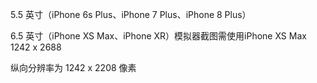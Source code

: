 5.5 英寸（iPhone 6s Plus、iPhone 7 Plus、iPhone 8 Plus）

6.5 英寸（iPhone XS Max、iPhone XR）模拟器截图需使用iPhone XS Max 1242 x 2688

纵向分辨率为 1242 x 2208 像素